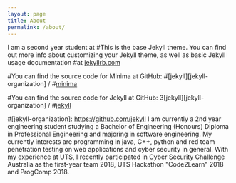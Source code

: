 ```yaml
---
layout: page
title: About
permalink: /about/
---
```

I am a second year student at 
#This is the base Jekyll theme. You can find out more info about customizing your Jekyll theme, as well as basic Jekyll usage documentation #at [jekyllrb.com](https://jekyllrb.com/)

#You can find the source code for Minima at GitHub:
#[jekyll][jekyll-organization] /
#[minima](https://github.com/jekyll/minima)

#You can find the source code for Jekyll at GitHub:
3[jekyll][jekyll-organization] /
#[jekyll](https://github.com/jekyll/jekyll)


#[jekyll-organization]: https://github.com/jekyll
I am currently a 2nd year engineering student studying a Bachelor of Engineering (Honours) Diploma in Professional Engineering and majoring 
in software engineering. My currently interests are programming in java, C++, python and red team penetration testing on web applications 
and cyber security in general. With my experience at UTS, I recently participated in Cyber Security Challenge Australia as the first-year 
team 2018, UTS Hackathon "Code2Learn" 2018 and ProgComp 2018. 


